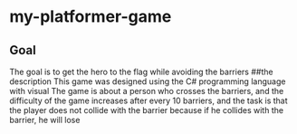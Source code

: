 # my-platformer-game 
## Goal 
The goal is to get the hero to the flag while avoiding the barriers
##the description
This game was designed using the C# programming language with visual 
The game is about a person who crosses the barriers, and the difficulty of the game increases after every 10 barriers, and the task is that the player does not collide with the barrier because if he collides with the barrier, he will lose
